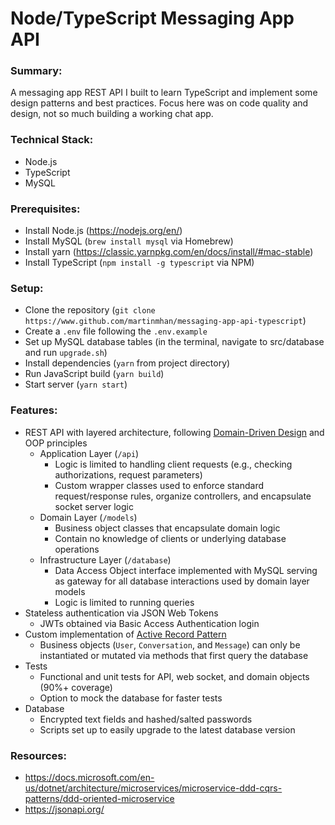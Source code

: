 # Node/TypeScript Messaging App API

### Summary:
  A messaging app REST API I built to learn TypeScript and implement some design patterns and best practices. Focus here was on code quality and design, not so much building a working chat app.

### Technical Stack:
  - Node.js
  - TypeScript
  - MySQL

### Prerequisites:
  - Install Node.js (https://nodejs.org/en/)
  - Install MySQL (`brew install mysql` via Homebrew)
  - Install yarn (https://classic.yarnpkg.com/en/docs/install/#mac-stable)
  - Install TypeScript (`npm install -g typescript` via NPM)

### Setup:
  - Clone the repository (`git clone https://www.github.com/martinmhan/messaging-app-api-typescript`)
  - Create a `.env` file following the `.env.example`
  - Set up MySQL database tables (in the terminal, navigate to src/database and run `upgrade.sh`)
  - Install dependencies (`yarn` from project directory)
  - Run JavaScript build (`yarn build`)
  - Start server (`yarn start`)

### Features:
  - REST API with layered architecture, following [Domain-Driven Design](https://en.wikipedia.org/wiki/Domain-driven_design) and OOP principles
    - Application Layer (`/api`)
      - Logic is limited to handling client requests (e.g., checking authorizations, request parameters)
      - Custom wrapper classes used to enforce standard request/response rules, organize controllers, and encapsulate socket server logic
    - Domain Layer (`/models`)
      - Business object classes that encapsulate domain logic
      - Contain no knowledge of clients or underlying database operations
    - Infrastructure Layer (`/database`)
      - Data Access Object interface implemented with MySQL serving as gateway for all database interactions used by domain layer models
      - Logic is limited to running queries
  - Stateless authentication via JSON Web Tokens
    - JWTs obtained via Basic Access Authentication login
  - Custom implementation of [Active Record Pattern](https://en.wikipedia.org/wiki/Active_record_pattern)
    - Business objects (`User`, `Conversation`, and `Message`) can only be instantiated or mutated via methods that first query the database
  - Tests
    - Functional and unit tests for API, web socket, and domain objects (90%+ coverage)
    - Option to mock the database for faster tests
  - Database
    - Encrypted text fields and hashed/salted passwords
    - Scripts set up to easily upgrade to the latest database version

### Resources:
  - https://docs.microsoft.com/en-us/dotnet/architecture/microservices/microservice-ddd-cqrs-patterns/ddd-oriented-microservice
  - https://jsonapi.org/
